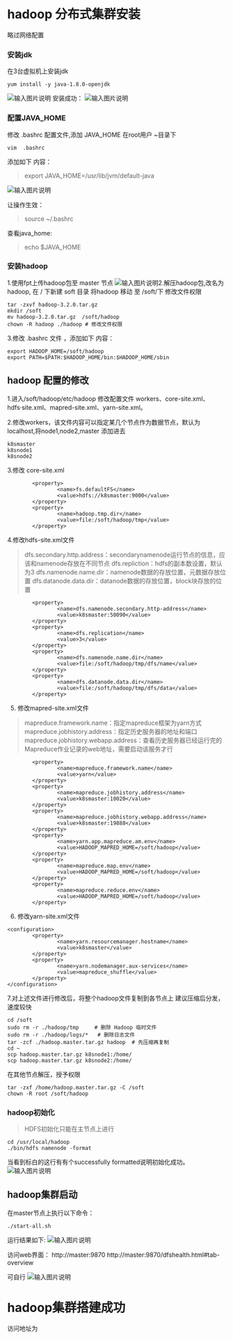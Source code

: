 # hadoop 分布式集群安装

略过网络配置
### 安装jdk
在3台虚拟机上安装jdk

```
yum install -y java-1.8.0-openjdk
```
![输入图片说明](https://raw.githubusercontent.com/dfdbb/MyMakdownPhoto/master/2022/objMw5ayGINvnmwM.png)
安装成功：
![输入图片说明](https://raw.githubusercontent.com/dfdbb/MyMakdownPhoto/master/2022/fjoH6RuvFfseUo9c.png)

### 配置JAVA_HOME
修改 .bashrc 配置文件,添加 JAVA_HOME 
在root用户 ~目录下
```shell
vim  .bashrc
```
添加如下 内容：
> export JAVA_HOME=/usr/lib/jvm/default-java

![输入图片说明](https://raw.githubusercontent.com/dfdbb/MyMakdownPhoto/master/2022/gwZF0dpKoVeMQVTu.png)

让操作生效：
>  source ~/.bashrc

查看java_home:
>  echo $JAVA_HOME




### 安装hadoop
1.使用fpt上传hadoop包至  master 节点
![输入图片说明](https://raw.githubusercontent.com/dfdbb/MyMakdownPhoto/master/2022/GzAB4nIpOFN3iE6p.png)2.解压hadoop包,改名为 hadoop, 在 /  下新建 soft 目录 将hadoop 移动 至 /soft/下 修改文件权限
```shell
tar -zxvf hadoop-3.2.0.tar.gz
mkdir /soft
mv hadoop-3.2.0.tar.gz  /soft/hadoop
chown -R hadoop ./hadoop # 修改文件权限
```
3.修改 .bashrc 文件 ，添加如下 内容：
 ```
export HADOOP_HOME=/soft/hadoop
export PATH=$PATH:$HADOOP_HOME/bin:$HADOOP_HOME/sbin
```

## hadoop 配置的修改
1.进入/soft/hadoop/etc/hadoop 修改配置文件  workers、core-site.xml、hdfs·site.xml、mapred-site.xml、yarn-site.xml。

2.修改workers，该文件内容可以指定某几个节点作为数据节点，默认为localhost,将node1,node2,master 添加进去

```shll
k8smaster
k8snode1
k8snode2
```
3.修改 core-site.xml

```
		<property>
                <name>fs.defaultFS</name>
                <value>hdfs://k8smaster:9000</value>
        </property>
        <property>
                <name>hadoop.tmp.dir</name>
                <value>file:/soft/hadoop/tmp</value>
        </property>
```

4.修改hdfs-site.xml文件
> dfs.secondary.http.address：secondarynamenode运行节点的信息，应该和namenode存放在不同节点
dfs.repliction：hdfs的副本数设置，默认为3
dfs.namenode.name.dir：namenode数据的存放位置，元数据存放位置
dfs.datanode.data.dir：datanode数据的存放位置，block块存放的位置


```shell
		<property>
                <name>dfs.namenode.secondary.http-address</name>
                <value>k8smaster:50090</value>
        </property>
        <property>
                <name>dfs.replication</name>
                <value>3</value>
        </property>
        <property>
                <name>dfs.namenode.name.dir</name>
                <value>file:/soft/hadoop/tmp/dfs/name</value>
        </property>
        <property>
                <name>dfs.datanode.data.dir</name>
                <value>file:/soft/hadoop/tmp/dfs/data</value>
        </property>
```

5. 修改mapred-site.xml文件
>mapreduce.framework.name：指定mapreduce框架为yarn方式
mapreduce.jobhistory.address：指定历史服务器的地址和端口
mapreduce.jobhistory.webapp.address：查看历史服务器已经运行完的Mapreduce作业记录的web地址，需要启动该服务才行

```
        <property>
                <name>mapreduce.framework.name</name>
                <value>yarn</value>
        </property>
        <property>
                <name>mapreduce.jobhistory.address</name>
                <value>k8smaster:10020</value>
        </property>
        <property>
                <name>mapreduce.jobhistory.webapp.address</name>
                <value>k8smaster:19888</value>
        </property>
        <property>
                <name>yarn.app.mapreduce.am.env</name>
                <value>HADOOP_MAPRED_HOME=/soft/hadoop</value>
        </property>
        <property>
                <name>mapreduce.map.env</name>
                <value>HADOOP_MAPRED_HOME=/soft/hadoop</value>
        </property>
        <property>
                <name>mapreduce.reduce.env</name>
                <value>HADOOP_MAPRED_HOME=/soft/hadoop</value>
        </property> 
```

6. 修改yarn-site.xml文件
```
<configuration>
        <property>
                <name>yarn.resourcemanager.hostname</name>
                <value>k8smaster</value>
        </property>
        <property>
                <name>yarn.nodemanager.aux-services</name>
                <value>mapreduce_shuffle</value>
        </property>
</configuration>
```

7.对上述文件进行修改后，将整个hadoop文件复制到各节点上
建议压缩后分发，速度较快

```
cd /soft
sudo rm -r ./hadoop/tmp     # 删除 Hadoop 临时文件
sudo rm -r ./hadoop/logs/*   # 删除日志文件
tar -zcf ./hadoop.master.tar.gz hadoop  # 先压缩再复制
cd ~
scp hadoop.master.tar.gz k8snode1:/home/
scp hadoop.master.tar.gz k8snode2:/home/
```

在其他节点解压，授予权限
```
tar -zxf /home/hadoop.master.tar.gz -C /soft
chown -R root /soft/hadoop
```

### hadoop初始化
> HDFS初始化只能在主节点上进行

```
cd /usr/local/hadoop 
./bin/hdfs namenode -format
```
当看到标白的这行有有个successfully formatted说明初始化成功。
![输入图片说明](https://raw.githubusercontent.com/dfdbb/MyMakdownPhoto/master/2022/YdMXfvfLLQFH8dU6.png)


## hadoop集群启动
在master节点上执行以下命令：

```
./start-all.sh
```

运行结果如下:
![输入图片说明](https://raw.githubusercontent.com/dfdbb/MyMakdownPhoto/master/2022/mk6FyyDlOy5WwIMK.png)

访问web界面：
http://master:9870
http://master:9870/dfshealth.html#tab-overview

可自行
![输入图片说明](https://raw.githubusercontent.com/dfdbb/MyMakdownPhoto/master/2022/YJ0IaeoKktSdOS8L.png)


# hadoop集群搭建成功 

访问地址为
<!--stackedit_data:
eyJoaXN0b3J5IjpbLTc5NzI4MTU2LC00NzM4MDc0MjcsMTUzNz
Y3ODQ3NCwtMTQ5MzEwMjg5NiwtODU4MDA2MDg0LC0xNTc1NzI1
Njg1LDI0ODE1NDYyMywxMjY1MjM0ODUsMTc2OTEwMTEyNSwxOT
Y2NzU0NDAyLDIxNDczNDA2NjUsNDUyOTUxNDA5LDExNTAxMzA4
MTUsMTYxMTM0NzAzNywtMjA4ODc0NjYxMiwxNDUyMjk2MjkxXX
0=
-->